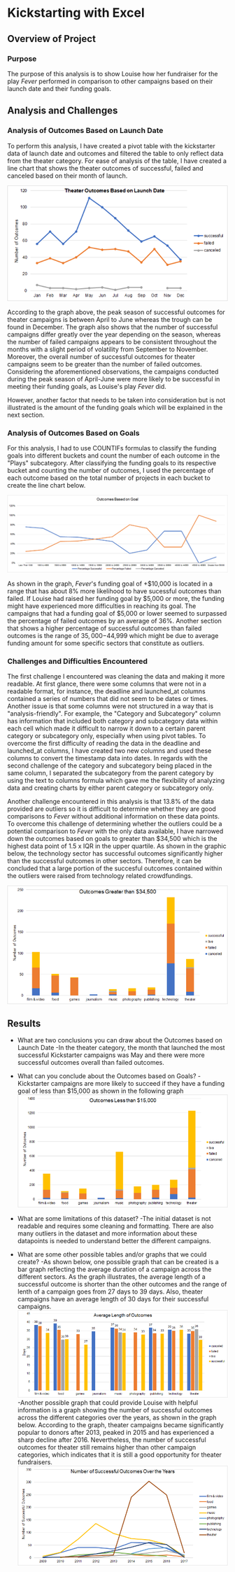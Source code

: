 # Kickstarting with Excel

## Overview of Project

### Purpose
The purpose of this analysis is to show Louise how her fundraiser for the play *Fever* performed in comparison to other campaigns based on their launch date and their funding goals.
## Analysis and Challenges


### Analysis of Outcomes Based on Launch Date

To perform this analysis, I have created a pivot table with the kickstarter data of launch date and outcomes and filtered the table to only reflect data from the theater category. For ease of analysis of the table, I have created a line chart that shows the theater outcomes of successful, failed and canceled based on their month of launch.

![Theater_Outcomes_vs_Launch](Theater_Outcomes_vs_Launch.png)

According to the graph above, the peak season of successful outcomes for theater campaigns is between April to June whereas the trough can be found in December. The graph also shows that the number of successful campaigns differ greatly over the year depending on the season, whereas the number of failed campaigns appears to be consistent throughout the months with a slight period of volatility from September to November. Moreover, the overall number of successful outcomes for theater campaigns seem to be greater than the number of failed outcomes. Considering the aforementioned observations, the campaigns conducted during the peak season of April-June were more likely to be successful in meeting their funding goals, as Louise's play *Fever* did.

However, another factor that needs to be taken into consideration but is not illustrated is the amount of the funding goals which will be explained in the next section.

### Analysis of Outcomes Based on Goals
For this analysis, I had to use COUNTIFs formulas to classify the funding goals into different buckets and count the number of each outcome in the "Plays" subcategory. After classifying the funding goals to its respective bucket and counting the number of outcomes, I used the percentage of each outcome based on the total number of projects in each bucket to create the line chart below.

![Outcomes_vs_Goals_Fever](Outcomes_vs_Goals.png)

As shown in the graph, *Fever*'s funding goal of +$10,000 is located in a range that has about 8% more likelihood to have sucessful outcomes than failed. If Louise had raised her funding goal by $5,000 or more, the funding might have experienced more difficulties in reaching its goal. The campaigns that had a funding goal of $5,000 or lower seemed to surpassed the percentage of failed outcomes by an average of 36%. Another section that shows a higher percentage of successful outcomes than failed outcomes is the range of $35,000-$44,999 which might be due to average funding amount for some specific sectors that constitute as outliers.  

### Challenges and Difficulties Encountered
The first challenge I encountered was cleaning the data and making it more readable. At first glance, there were some columns that were not in a readable format, for instance, the deadline and launched_at columns contained a series of numbers that did not seem to be dates or times. Another issue is that some columns were not structured in a way that is "analysis-friendly". For example, the "Category and Subcategory" column has information that included both category and subcategory data within each cell which made it difficult to narrow it down to a certain parent category or subcategory only, especially when using pivot tables. To overcome the first difficulty of reading the data in the deadline and launched_at columns, I have created two new columns and used these columns to convert the timestamp data into dates. In regards with the second challenge of the category and subcategory being placed in the same column, I separated the subcategory from the parent category by using the text to columns formula which gave me the flexibility of analyzing data and creating charts by either parent category or subcategory only.  

Another challenge encountered in this analysis is that 13.8% of the data provided are outliers so it is difficult to determine whether they are good comparisons to *Fever* without additional information on these data points. To overcome this challenge of determining whether the outliers could be a potential comparison to *Fever* with the only data available, I have narrowed down the outcomes based on goals to greater than $34,500 which is the highest data point of 1.5 x IQR in the upper quartile. As shown in the graphic below, the technology sector has successful outcomes significantly higher than the successful outcomes in other sectors. Therefore, it can be concluded that a large portion of the succesful outcomes contained within the outliers were raised from technology related crowdfundings.    

![Outcomes_Greater_Than_34500](Outcomes_Greater_Than_34500.png)

## Results

- What are two conclusions you can draw about the Outcomes based on Launch Date -In the theater category, the month that launched the most successful Kickstarter campaigns was May and there were more successful outcomes overall than failed outcomes.  
- What can you conclude about the Outcomes based on Goals?
-Kickstarter campaigns are more likely to succeed if they have a funding goal of less than $15,000 as shown in the following graph
![Outcomes_Less_Than_15000](Outcomes_Less_Than_15000.png)
- What are some limitations of this dataset?
-The initial dataset is not readable and requires some cleaning and formatting. There are also many outliers in the dataset and more information about these datapoints is needed to understand better the different campaigns. 

- What are some other possible tables and/or graphs that we could create?
-As shown below, one possible graph that can be created is a bar graph reflecting the average duration of a campaign across the different sectors. As the graph illustrates, the average length of a successful outcome is shorter than the other outcomes and the range of lenth of a campaign goes from 27 days to 39 days. Also, theater campaigns have an average length of 30 days for their successful campaigns. 
![Average_Legth_of_Outcomes](Average_Length_of_Outcomes.png)
-Another possible graph that could provide Louise with helpful information is a graph showing the number of successful outcomes across the different categories over the years, as shown in the graph below. According to the graph, theater campaigns became significantly popular to donors after 2013, peaked in 2015 and has experienced a sharp decline after 2016. Nevertheless, the number of successful outcomes for theater still remains higher than other campaign categories, which indicates that it is still a good opportunity for theater fundraisers.    
![Successful_Outcomes_Over_the_Years](Successful_Outcomes_Over_the_Years.png) 
